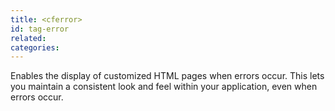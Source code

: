 ```yaml
---
title: <cferror>
id: tag-error
related:
categories:
---
```


Enables the display of customized HTML pages when errors occur. This lets you maintain a
consistent look and feel within your application, even when errors occur.